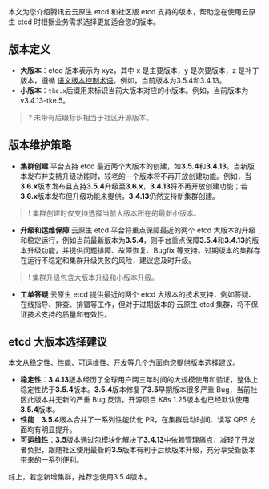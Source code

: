 本文为您介绍腾讯云云原生 etcd 和社区版 etcd 支持的版本，帮助您在使用云原生 etcd 时根据业务需求选择更加适合您的版本。

## 版本定义
- **大版本**：etcd 版本表示为 xyz，其中 x 是主要版本，y 是次要版本，z 是补丁版本，遵循 [语义版本控制术语](https://semver.org/lang/zh-CN/)。例如，当前版本为3.5.4和3.4.13。
- **小版本**：`tke.x`后缀用来标识当前大版本对应的小版本。例如，当前版本为 v3.4.13-tke.5。
>? 未带有后缀标识相当于社区开源版本。

## 版本维护策略
- **集群创建**
平台支持 etcd 最近两个大版本的创建，如**3.5.4**和**3.4.13**。当新版本发布并支持升级功能时，较老的一个版本将不再开放创建功能。例如，当**3.6.x**版本发布且支持**3.5.4**升级至**3.6.x**，**3.4.13**将不再开放创建功能；若**3.6.x**版本发布但升级功能未提供，**3.4.13**仍然支持新集群创建。
>! 集群创建时仅支持选择当前大版本所在的最新小版本。

- **升级和运维保障**
云原生 etcd 平台将重点保障最近的两个 etcd 大版本的升级和稳定运行，例如当前最新版本为**3.5.4**，则平台重点保障**3.5.4**和**3.4.13**的版本升级功能，并提供问题排障、故障恢复、Bugfix 等支持。过期版本的集群存在运行不稳定和集群升级失败的风险，建议您及时升级。
>! 集群升级包含大版本升级和小版本升级。

- **工单答疑**
云原生 etcd 提供最近的两个 etcd 大版本的技术支持，例如答疑、在线指导、排查、排错等工作，但对于过期版本的 云原生 etcd 集群，将不保证技术支持的质量和有效性。

## etcd 大版本选择建议
本文从稳定性、性能、可运维性、开发等几个方面向您提供版本选择建议。
- **稳定性**：**3.4.13**版本经历了全球用户两三年时间的大规模使用和验证，整体上稳定性优于**3.5.4**版本。**3.5.4**版本修复了**3.5**早期版本很多严重 Bug，当前社区此版本并无新的严重 Bug 反馈，开源项目 K8s 1.25版本也已经默认使用**3.5.4**版本。
- **性能**：**3.5.4**版本合并了一系列性能优化 PR，在集群启动时间、读写 QPS 方面均有明显提升。
- **可运维性**：**3.5**版本通过包模块化解决了**3.4.13**中依赖管理痛点，减轻了开发者负担，跟随社区使用最新的**3.5**版本有利于后续版本升级，充分享受新版本带来的一系列便利。
  
综上，若您新增集群，推荐您使用3.5.4版本。
